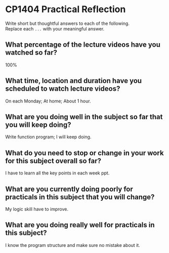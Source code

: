 # CP1404 Practical Reflection

Write short but thoughtful answers to each of the following.  
Replace each `...` with your meaningful answer.

## What percentage of the lecture videos have you watched so far?

100%

## What time, location and duration have you scheduled to watch lecture videos?

On each Monday; At home; About 1 hour.

## What are you doing well in the subject so far that you will keep doing?

Write function program; I will keep doing.

## What do you need to stop or change in your work for this subject overall so far?

I have to learn all the key points in each week ppt.

## What are you currently doing poorly for practicals in this subject that you will change?

My logic skill have to improve.

## What are you doing really well for practicals in this subject?

I know the program structure and make sure no mistake about it.
